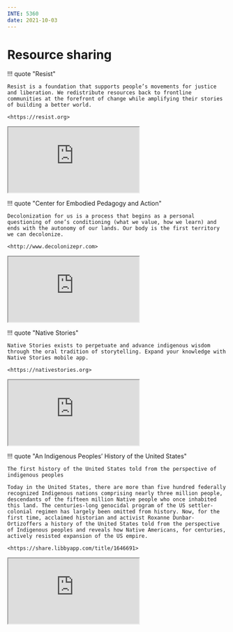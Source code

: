```yaml
---
INTE: 5360
date: 2021-10-03
---
```


# Resource sharing

!!! quote "Resist"

    Resist is a foundation that supports people’s movements for justice and liberation. We redistribute resources back to frontline communities at the forefront of change while amplifying their stories of building a better world.

    <https://resist.org>

<div class="aspect-ratio aspect-ratio--16-9">
  <iframe class="aspect-ratio--content" src="https://resist.org"></iframe>
</div>

!!! quote "Center for Embodied Pedagogy and Action"

    Decolonization for us is a process that begins as a personal questioning of one’s conditioning (what we value, how we learn) and ends with the autonomy of our lands. Our body is the first territory we can decolonize.

    <http://www.decolonizepr.com>

<div class="aspect-ratio aspect-ratio--16-9">
  <iframe class="aspect-ratio--content" src="http://www.decolonizepr.com"></iframe>
</div>

!!! quote "Native Stories"

    Native Stories exists to perpetuate and advance indigenous wisdom through the oral tradition of storytelling. Expand your knowledge with Native Stories mobile app.

    <https://nativestories.org>

<div class="aspect-ratio aspect-ratio--16-9">
  <iframe class="aspect-ratio--content" src="https://nativestories.org"></iframe>
</div>

!!! quote "An Indigenous Peoples’ History of the United States"

    The first history of the United States told from the perspective of indigenous peoples

    Today in the United States, there are more than five hundred federally recognized Indigenous nations comprising nearly three million people, descendants of the fifteen million Native people who once inhabited this land. The centuries-long genocidal program of the US settler-colonial regimen has largely been omitted from history. Now, for the first time, acclaimed historian and activist Roxanne Dunbar-Ortizoffers a history of the United States told from the perspective of Indigenous peoples and reveals how Native Americans, for centuries, actively resisted expansion of the US empire.

    <https://share.libbyapp.com/title/1646691>

<div class="aspect-ratio aspect-ratio--16-9">
  <iframe class="aspect-ratio--content" src="https://share.libbyapp.com/title/1646691"></iframe>
</div>
